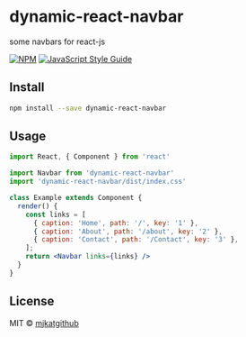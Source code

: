 # dynamic-react-navbar

some navbars for react-js

[![NPM](https://img.shields.io/npm/v/dynamic-react-navbar.svg)](https://www.npmjs.com/package/dynamic-react-navbar) [![JavaScript Style Guide](https://img.shields.io/badge/code_style-standard-brightgreen.svg)](https://standardjs.com)

## Install

```bash
npm install --save dynamic-react-navbar
```

## Usage

```jsx
import React, { Component } from 'react'

import Navbar from 'dynamic-react-navbar'
import 'dynamic-react-navbar/dist/index.css'

class Example extends Component {
  render() {
    const links = [
      { caption: 'Home', path: '/', key: '1' },
      { caption: 'About', path: '/about', key: '2' },
      { caption: 'Contact', path: '/Contact', key: '3' },
    ];
    return <Navbar links={links} />
  }
}
```

## License

MIT © [mjkatgithub](https://github.com/mjkatgithub)
